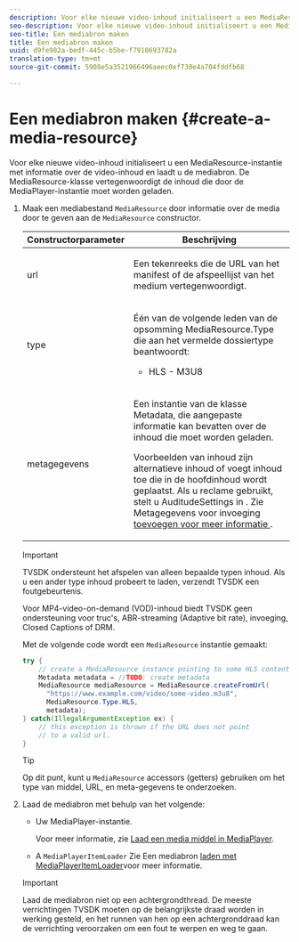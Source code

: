 ```yaml
---
description: Voor elke nieuwe video-inhoud initialiseert u een MediaResource-instantie met informatie over de video-inhoud en laadt u de mediabron. De MediaResource-klasse vertegenwoordigt de inhoud die door de MediaPlayer-instantie moet worden geladen.
seo-description: Voor elke nieuwe video-inhoud initialiseert u een MediaResource-instantie met informatie over de video-inhoud en laadt u de mediabron. De MediaResource-klasse vertegenwoordigt de inhoud die door de MediaPlayer-instantie moet worden geladen.
seo-title: Een mediabron maken
title: Een mediabron maken
uuid: d9fe982a-bedf-445c-b5be-f7918693782a
translation-type: tm+mt
source-git-commit: 5908e5a3521966496aeec0ef730e4a704fddfb68

---
```



# Een mediabron maken {#create-a-media-resource}

Voor elke nieuwe video-inhoud initialiseert u een MediaResource-instantie met informatie over de video-inhoud en laadt u de mediabron. De MediaResource-klasse vertegenwoordigt de inhoud die door de MediaPlayer-instantie moet worden geladen.

1. Maak een mediabestand `MediaResource` door informatie over de media door te geven aan de `MediaResource` constructor.

   <table id="table_DD0D5D9129D54F73881399B9B4FF546A"> 
    <thead> 
    <tr> 
    <th colname="col1" class="entry"> Constructorparameter </th> 
    <th colname="col2" class="entry"> Beschrijving </th> 
    </tr> 
    </thead>
    <tbody> 
    <tr> 
    <td colname="col1"> <p>url </p> </td> 
    <td colname="col2"> <p>Een tekenreeks die de URL van het manifest of de afspeellijst van het medium vertegenwoordigt. </p> </td> 
    </tr> 
    <tr> 
    <td colname="col1"> <p>type </p> </td> 
    <td colname="col2"> <p>Één van de volgende leden van de <span class="codeph"> opsomming MediaResource.Type </span> die aan het vermelde dossiertype beantwoordt: 
    <ul id="ul_72636C41CA7E4538A3BE11A79E0282FC"> 
    <li id="li_070960200DEB40E992C58FCB8909AEA3"> <span class="codeph"> HLS </span> - M3U8 </li> 
    </ul> </p> </td> 
    </tr> 
    <tr> 
    <td colname="col1"> <p>metagegevens </p> </td> 
    <td colname="col2"> <p>Een instantie van de <span class="codeph"> </span> klasse Metadata, die aangepaste informatie kan bevatten over de inhoud die moet worden geladen. </p> <p>Voorbeelden van inhoud zijn alternatieve inhoud of voegt inhoud toe die in de hoofdinhoud wordt geplaatst. Als u reclame gebruikt, stelt u <span class="codeph"> AuditudeSettings in </span>. Zie Metagegevens voor invoeging <a href="../../../tvsdk-1.4-for-android/ad-insertion/ad-insertion-metadata/android-1.4-ad-insertion-metadata-set-up.md" format="dita" scope="local"> toevoegen voor meer informatie </a>. </p> </td> 
    </tr> 
    </tbody> 
    </table>

   >[!IMPORTANT]
   >
   >TVSDK ondersteunt het afspelen van alleen bepaalde typen inhoud. Als u een ander type inhoud probeert te laden, verzendt TVSDK een foutgebeurtenis.
   >
   >Voor MP4-video-on-demand (VOD)-inhoud biedt TVSDK geen ondersteuning voor truc&#39;s, ABR-streaming (Adaptive bit rate), invoeging, Closed Captions of DRM.

   Met de volgende code wordt een `MediaResource` instantie gemaakt:

   ```java
   try { 
       // create a MediaResource instance pointing to some HLS content 
       Metadata metadata = //TODO: create metadata  
       MediaResource mediaResource = MediaResource.createFromUrl( 
         "https://www.example.com/video/some-video.m3u8",  
         MediaResource.Type.HLS,  
         metadata); 
   } catch(IllegalArgumentException ex) { 
       // this exception is thrown if the URL does not point  
       // to a valid url. 
   } 
   ```

   >[!TIP]
   >
   >Op dit punt, kunt u `MediaResource` accessors (getters) gebruiken om het type van middel, URL, en meta-gegevens te onderzoeken.

1. Laad de mediabron met behulp van het volgende:

   * Uw MediaPlayer-instantie.

      Voor meer informatie, zie [Laad een media middel in MediaPlayer](../../../tvsdk-1.4-for-android/ui-configure/mediaplayer-initialize-for-video/android-1.4-media-resource-load.md).
   * A `MediaPlayerItemLoader` Zie Een mediabron [laden met MediaPlayerItemLoader](../../../tvsdk-1.4-for-android/ui-configure/mediaplayer-initialize-for-video/android-1.4-media-mediaplayeritemloader.md)voor meer informatie.
   >[!IMPORTANT]
   >
   >Laad de mediabron niet op een achtergrondthread. De meeste verrichtingen TVSDK moeten op de belangrijkste draad worden in werking gesteld, en het runnen van hen op een achtergronddraad kan de verrichting veroorzaken om een fout te werpen en weg te gaan.
